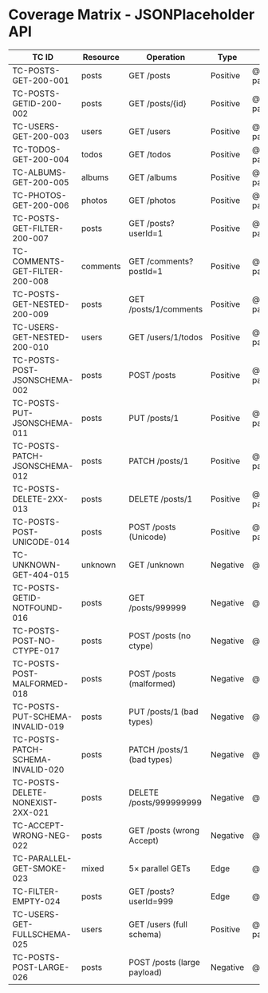 # Coverage Matrix - JSONPlaceholder API

| TC ID                             | Resource | Operation                   | Type     | Tags        | Suite File                  |
| --------------------------------- | -------- | --------------------------- | -------- | ----------- | --------------------------- |
| TC-POSTS-GET-200-001              | posts    | GET /posts                  | Positive | @happy-path | tests/posts.spec.ts         |
| TC-POSTS-GETID-200-002            | posts    | GET /posts/{id}             | Positive | @happy-path | tests/posts.spec.ts         |
| TC-USERS-GET-200-003              | users    | GET /users                  | Positive | @happy-path | tests/users.spec.ts         |
| TC-TODOS-GET-200-004              | todos    | GET /todos                  | Positive | @happy-path | tests/todos.spec.ts         |
| TC-ALBUMS-GET-200-005             | albums   | GET /albums                 | Positive | @happy-path | tests/albums_photos.spec.ts |
| TC-PHOTOS-GET-200-006             | photos   | GET /photos                 | Positive | @happy-path | tests/albums_photos.spec.ts |
| TC-POSTS-GET-FILTER-200-007       | posts    | GET /posts?userId=1         | Positive | @happy-path | tests/posts.spec.ts         |
| TC-COMMENTS-GET-FILTER-200-008    | comments | GET /comments?postId=1      | Positive | @happy-path | tests/comments.spec.ts      |
| TC-POSTS-GET-NESTED-200-009       | posts    | GET /posts/1/comments       | Positive | @happy-path | tests/nested.spec.ts        |
| TC-USERS-GET-NESTED-200-010       | users    | GET /users/1/todos          | Positive | @happy-path | tests/nested.spec.ts        |
| TC-POSTS-POST-JSONSCHEMA-002      | posts    | POST /posts                 | Positive | @happy-path | tests/posts.spec.ts         |
| TC-POSTS-PUT-JSONSCHEMA-011       | posts    | PUT /posts/1                | Positive | @happy-path | tests/posts.spec.ts         |
| TC-POSTS-PATCH-JSONSCHEMA-012     | posts    | PATCH /posts/1              | Positive | @happy-path | tests/posts.spec.ts         |
| TC-POSTS-DELETE-2XX-013           | posts    | DELETE /posts/1             | Positive | @happy-path | tests/posts.spec.ts         |
| TC-POSTS-POST-UNICODE-014         | posts    | POST /posts (Unicode)       | Positive | @happy-path | tests/posts.spec.ts         |
| TC-UNKNOWN-GET-404-015            | unknown  | GET /unknown                | Negative | @negative   | tests/negative.spec.ts      |
| TC-POSTS-GETID-NOTFOUND-016       | posts    | GET /posts/999999           | Negative | @negative   | tests/negative.spec.ts      |
| TC-POSTS-POST-NO-CTYPE-017        | posts    | POST /posts (no ctype)      | Negative | @negative   | tests/negative.spec.ts      |
| TC-POSTS-POST-MALFORMED-018       | posts    | POST /posts (malformed)     | Negative | @negative   | tests/negative.spec.ts      |
| TC-POSTS-PUT-SCHEMA-INVALID-019   | posts    | PUT /posts/1 (bad types)    | Negative | @negative   | tests/negative.spec.ts      |
| TC-POSTS-PATCH-SCHEMA-INVALID-020 | posts    | PATCH /posts/1 (bad types)  | Negative | @negative   | tests/negative.spec.ts      |
| TC-POSTS-DELETE-NONEXIST-2XX-021  | posts    | DELETE /posts/999999999     | Negative | @negative   | tests/negative.spec.ts      |
| TC-ACCEPT-WRONG-NEG-022           | posts    | GET /posts (wrong Accept)   | Negative | @negative   | tests/negative.spec.ts      |
| TC-PARALLEL-GET-SMOKE-023         | mixed    | 5× parallel GETs            | Edge     | @negative   | tests/edge.spec.ts          |
| TC-FILTER-EMPTY-024               | posts    | GET /posts?userId=999       | Edge     | @negative   | tests/negative.spec.ts      |
| TC-USERS-GET-FULLSCHEMA-025       | users    | GET /users (full schema)    | Positive | @happy-path | tests/users.spec.ts         |
| TC-POSTS-POST-LARGE-026           | posts    | POST /posts (large payload) | Negative | @negative   | tests/edge.spec.ts          |
